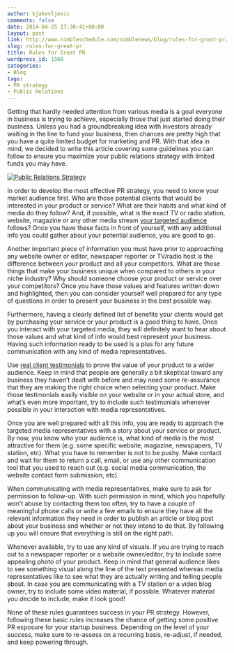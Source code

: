 ```yaml
---
author: kjakovljevic
comments: false
date: 2014-04-25 17:30:41+00:00
layout: post
link: http://www.nimbleschedule.com/nimblenews/blog/rules-for-great-pr/
slug: rules-for-great-pr
title: Rules for Great PR
wordpress_id: 1568
categories:
- Blog
tags:
- PR strategy
- Public Relations
---
```


Getting that hardly needed attention from various media is a goal everyone in business is trying to achieve, especially those that just started doing their business. Unless you had a groundbreaking idea with investors already waiting in the line to fund your business, then chances are pretty high that you have a quite limited budget for marketing and PR. With that idea in mind, we decided to write this article covering some guidelines you can follow to ensure you maximize your public relations strategy with limited funds you may have.

[![Public Relations Strategy](http://www.nimbleschedule.com/wp-content/uploads/2015/04/PR-Strategy-thumb.jpg)](http://www.nimbleschedule.com/wp-content/uploads/2015/04/PR-Strategy.jpg)

In order to develop the most effective PR strategy, you need to know your market audience first. Who are those potential clients that would be interested in your product or service? What are their habits and what kind of media do they follow? And, if possible, what is the exact TV or radio station, website, magazine or any other media stream [your targeted audience](http://www.nimbleschedule.com/profiling-your-customers/) follows? Once you have these facts in front of yourself, with any additional info you could gather about your potential audience, you are good to go.

Another important piece of information you must have prior to approaching any website owner or editor, newspaper reporter or TV/radio host is the difference between your product and all your competitors. What are those things that make your business unique when compared to others in your niche industry? Why should someone choose your product or service over your competitors? Once you have those values and features written down and highlighted, then you can consider yourself well prepared for any type of questions in order to present your business in the best possible way.

Furthermore, having a clearly defined list of benefits your clients would get by purchasing your service or your product is a good thing to have. Once you interact with your targeted media, they will definitely want to hear about those values and what kind of info would best represent your business. Having such information ready to be used is a plus for any future communication with any kind of media representatives. 

Use [real client testimonials](http://www.nimbleschedule.com/get-great-reviews-for-your-small-business/) to prove the value of your product to a wider audience. Keep in mind that people are generally a bit skeptical toward any business they haven’t dealt with before and may need some re-assurance that they are making the right choice when selecting your product. Make those testimonials easily visible on your website or in your actual store, and what’s even more important, try to include such testimonials whenever possible in your interaction with media representatives.

Once you are well prepared with all this info, you are ready to approach the targeted media representatives with a story about your service or product. By now, you know who your audience is, what kind of media is the most attractive for them (e.g. some specific website, magazine, newspapers, TV station, etc). What you have to remember is not to be pushy. Make contact and wait for them to return a call, email, or use any other communication tool that you used to reach out (e.g. social media communication, the website contact form submission, etc).

When communicating with media representatives, make sure to ask for permission to follow-up. With such permission in mind, which you hopefully won’t abuse by contacting them too often, try to have a couple of meaningful phone calls or write a few emails to ensure they have all the relevant information they need in order to publish an article or blog post about your business and whether or not they intend to do that. By following up you will ensure that everything is still on the right path.

Whenever available, try to use any kind of visuals. If you are trying to reach out to a newspaper reporter or a website owner/editor, try to include some appealing photo of your product. Keep in mind that general audience likes to see something visual along the line of the text presented whereas media representatives like to see what they are actually writing and telling people about. In case you are communicating with a TV station or a video blog owner, try to include some video material, if possible. Whatever material you decide to include, make it look good!

None of these rules guarantees success in your PR strategy. However, following these basic rules increases the chance of getting some positive PR exposure for your startup business. Depending on the level of your success, make sure to re-assess on a recurring basis, re-adjust, if needed, and keep powering through.

